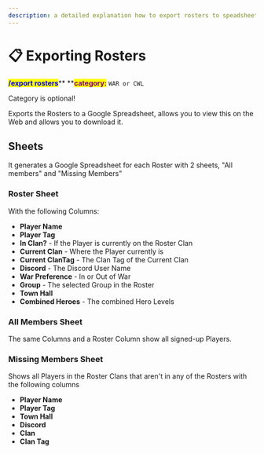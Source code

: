 ```yaml
---
description: a detailed explanation how to export rosters to speadsheets.
---
```


# 📋 Exporting Rosters

<mark style="color:blue;">**/export rosters**</mark>** **<mark style="color:purple;">**category:**</mark> `WAR or CWL`

Category is optional!

Exports the Rosters to a Google Spreadsheet, allows you to view this on the Web and allows you to download it.

## Sheets

It generates a Google Spreadsheet for each Roster with  2 sheets, "All members" and "Missing Members"

### Roster Sheet

With the following Columns:

* **Player Name**&#x20;
* **Player Tag**&#x20;
* **In Clan?** - If the Player is currently on the Roster Clan
* **Current Clan** - Where the Player currently is
* **Current ClanTag** - The Clan Tag of the Current Clan
* **Discord** - The Discord User Name
* **War Preference** - In or Out of War
* **Group** - The selected Group in the Roster
* **Town Hall**&#x20;
* **Combined Heroes** - The combined Hero Levels

### All Members Sheet

The same Columns and a Roster Column show all signed-up Players.

### Missing Members Sheet

Shows all Players in the Roster Clans that aren't in any of the Rosters with the following columns

* **Player Name**&#x20;
* **Player Tag**&#x20;
* **Town Hall**&#x20;
* **Discord**&#x20;
* **Clan**&#x20;
* **Clan Tag**

